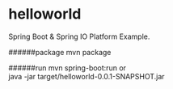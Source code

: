 # helloworld
Spring Boot &amp; Spring IO Platform Example.

######package
mvn package

######run
mvn spring-boot:run    or   <br/> 
java -jar target/helloworld-0.0.1-SNAPSHOT.jar
